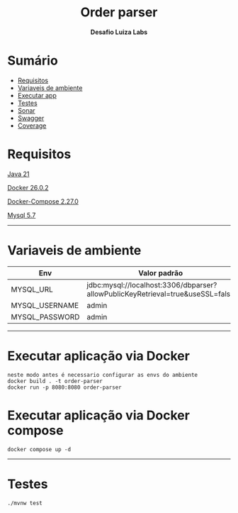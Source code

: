 
<h1 align="center">Order parser</h1>
<p align="center">
 <b>Desafio Luiza Labs</b></br>
</p>

# Sumário

- [Requisitos](#requisitos)
- [Variaveis de ambiente](#variaveis-de-ambiente)
- [Executar app](#executar-aplicação-via-docker)
- [Testes](#testes)
- [Sonar](#sonar)
- [Swagger](#swagger)
- [Coverage](#coverage)


# Requisitos

[Java 21](https://www.oracle.com/br/java/technologies/downloads/#java21)

[Docker 26.0.2](https://docs.docker.com/engine/release-notes/26.0/#2602)

[Docker-Compose 2.27.0](https://docs.docker.com/compose/release-notes/#2270)

[Mysql 5.7](https://dev.mysql.com/downloads/windows/installer/5.7.html)

---
# Variaveis de ambiente
<table>
  <thead>
    <tr>
      <th>Env</th>
      <th>Valor padrão</th> 
    </tr>
  </thead>
  <tbody>
    <tr>
      <td>MYSQL_URL</td>
      <td>jdbc:mysql://localhost:3306/dbparser?allowPublicKeyRetrieval=true&useSSL=false</td> 
    </tr>
    <tr>
      <td>MYSQL_USERNAME</td>
      <td>admin</td> 
    </tr>
    <tr>
      <td>MYSQL_PASSWORD</td>
      <td>admin</td> 
    </tr>
  </tbody>
</table> 

---
# Executar aplicação via Docker

```
neste modo antes é necessario configurar as envs do ambiente
docker build . -t order-parser
docker run -p 8080:8080 order-parser
```
# Executar aplicação via Docker compose
```
docker compose up -d
```

---
# Testes
```
./mvnw test
```